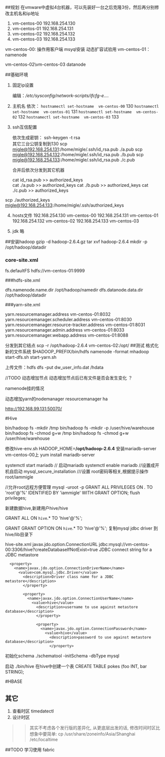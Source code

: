##规划
在vmware中虚拟4台机器，可以先装好一台之后克隆3份，然后再分别修改主机名和ip地址

1. vm-centos-00   192.168.254.130  
2. vm-centos-01   192.168.254.131
3. vm-centos-02   192.168.254.132
4. vm-centos-03   192.168.254.133


vm-centos-00:
    操作用客户端
    msyql安装 
    动态扩容试验用
vm-centos-01：
    namenode

vm-centos-02\vm-centos-03
    datanode


##基础环境
1. 固定ip设置

    编辑：*/etc/sysconfig/network-scripts/ifcfg-e....*

2. 主机名
    依次：
        `hostnamectl set-hostname  vm-centos-00`    130
        `hostnamectl set-hostname  vm-centos-01`    131
        `hostnamectl set-hostname  vm-centos-02`    132
        `hostnamectl set-hostname  vm-centos-03`    133

3. ssh互信配置

    依次生成密钥： ssh-keygen -t rsa  
    其它三台公钥复制到130
    scp migle@192.168.254.131:/home/migle/.ssh/id_rsa.pub ./a.pub
    scp migle@192.168.254.132:/home/migle/.ssh/id_rsa.pub ./b.pub
    scp migle@192.168.254.133:/home/migle/.ssh/id_rsa.pub ./c.pub
    
    合并后依次分发到其它机器

    cat id_rsa.pub >> authorized_keys   
    cat ./a.pub >> authorized_keys
    cat ./b.pub >> authorized_keys
    cat ./c.pub >> authorized_keys

scp ./authorized_keys  migle@192.168.254.133:/home/migle/.ssh/authorized_keys 

4. hosts文件
    192.168.254.130  vm-centos-00
    192.168.254.131  vm-centos-01
    192.168.254.132  vm-centos-02
    192.168.254.133  vm-centos-03


4. jdk
    略


##安装hadoop
    gzip -d hadoop-2.6.4.gz
    tar xvf hadoop-2.6.4
mkdir -p /opt/hadoop/datadir

### core-site.xml
 <property>
     <name>fs.defaultFS</name>
     <value>hdfs://vm-centos-01:9999</value>
 </property>

###hdfs-site.xml

<!--namenode-->
<property>
        <name>dfs.namenode.name.dir</name>
        <value>/opt/hadoop/namedir</value>
</property>
<!--DataNode-->
<property>
        <name>dfs.datanode.data.dir</name>
        <value>/opt/hadoop/datadir</value>
</property>

###yarn-site.xml


<!-- Site specific YARN configuration properties -->
<property>
        <name>yarn.resourcemanager.address</name>
        <value>vm-centos-01:8032</value>
</property>
<property>
        <name>yarn.resourcemanager.scheduler.address</name>
        <value>vm-centos-01:8030</value>
</property>

<property>
        <name>yarn.resourcemanager.resource-tracker.address</name>
        <value>vm-centos-01:8031</value>
</property>

<property>
        <name>yarn.resourcemanager.admin.address</name>
        <value>vm-centos-01:8033</value>
</property>

<property>
        <name>yarn.resourcemanager.webapp.address</name>
        <value>vm-centos-01:8088</value>
</property>

分发到其它结点
 scp -r /opt/hadoop-2.6.4 vm-centos-02:/opt/
##测试
格式化新的文件系统
$HADOOP_PREFIX/bin/hdfs namenode -format mhadoop
start-dfs.sh
start-yarn.sh

上传文件：hdfs dfs -put dw_user_info.dat /hdata

//TODO 
动态增加节点
动态增加节点后已有文件是否会发生变化 ？

namenode挂的情况

动态增加yarn的nodemanager
resourcemanager ha

http://192.168.99.131:50070/

#Hive

bin/hadoop fs -mkdir       /tmp
bin/hadoop fs -mkdir   -p    /user/hive/warehouse
bin/hadoop fs -chmod g+w   /tmp
bin/hadoop fs -chmod g+w   /user/hive/warehouse

修改hive-env.sh
HADOOP_HOME=**/opt/hadoop-2.6.4**
安装mariadb-server 
vm-centos-00上
yum install mariadb-server

systemctl start mariadb // 启动mariadb
systemctl enable mariadb //设置成开机自启动
mysql_secure_installation ///设置 root密码等相关,根据提示操作   root/iammigle

//允许root远程方便管理
mysql -uroot -p
GRANT ALL PRIVILEGES ON *.* TO 'root'@'%' IDENTIFIED BY 'iammigle' WITH GRANT OPTION;
flush privileges;

新建数据hive,新建用户hive/hive

GRANT ALL ON `hive`.* TO 'hive'@'%';

GRANT GRANT OPTION ON `hive`.* TO 'hive'@'%';
复制mysql jdbc driver 到hive/lib目录下

hive-site.xml
  <name>javax.jdo.option.ConnectionURL</name>
    <value>jdbc:mysql://vm-centos-00:3306/hive?createDatabaseIfNotExist=true</value>
      <description>JDBC connect string for a JDBC metastore</description>
      </property>

      <property>
        <name>javax.jdo.option.ConnectionDriverName</name>
          <value>com.mysql.jdbc.Driver</value>
            <description>Driver class name for a JDBC metastore</description>
            </property>

            <property>
              <name>javax.jdo.option.ConnectionUserName</name>
                <value>hive</value>
                  <description>username to use against metastore database</description>
                  </property>

                  <property>
                    <name>javax.jdo.option.ConnectionPassword</name>
                      <value>hive</value>
                        <description>password to use against metastore database</description>
                        </property>

初始化schema
./schematool -initSchema -dbType mysql


启动
./bin/hive
在hive中创建一个表
CREATE TABLE pokes (foo INT, bar STRING);


#HBASE


## 其它
1. 查看时区 timedatectl 
2. 设计时区  
>>其实不考虑各个发行版的差异化, 从更底层出发的话, 修改时间时区比想象中要简单:
cp /usr/share/zoneinfo/Asia/Shanghai /etc/localtime

##TODO
学习使用 fabric
